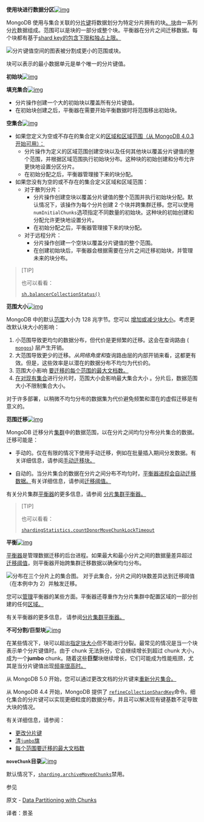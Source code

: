 **使用块进行数据分区**[![img](https://www.mongodb.com/docs/manual/assets/link.svg)](https://www.mongodb.com/docs/manual/core/sharding-data-partitioning/#data-partitioning-with-chunks)

MongoDB 使用与集合关联的分[片键](https://www.mongodb.com/docs/manual/reference/glossary/#std-term-shard-key)将数据划分为特定分片拥有的块[。](https://www.mongodb.com/docs/manual/reference/glossary/#std-term-chunk)[块](https://www.mongodb.com/docs/manual/reference/glossary/#std-term-chunk)由一系列分[片](https://www.mongodb.com/docs/manual/reference/glossary/#std-term-range)数据组成。范围可以是块的一部分或整个块。平衡器在分片之间迁移数据。每个块都有基于[shard key的包含下限和独占上限。](https://www.mongodb.com/docs/manual/reference/glossary/#std-term-shard-key)

![分片键值空间的图表被分割成更小的范围或块。](https://www.mongodb.com/docs/manual/images/sharding-range-based.bakedsvg.svg)

块可以表示的最小数据单元是单个唯一的分片键值。

**初始块**[![img](https://www.mongodb.com/docs/manual/assets/link.svg)](https://www.mongodb.com/docs/manual/core/sharding-data-partitioning/#initial-chunks)

**填充集合**[![img](https://www.mongodb.com/docs/manual/assets/link.svg)](https://www.mongodb.com/docs/manual/core/sharding-data-partitioning/#populated-collection)

- 分片操作创建一个大的初始块以覆盖所有分片键值。
- 在初始块创建之后，平衡器在需要开始平衡数据时将范围移出初始块。

**空集合**[![img](https://www.mongodb.com/docs/manual/assets/link.svg)](https://www.mongodb.com/docs/manual/core/sharding-data-partitioning/#empty-collection)

- 如果您定义为空或不存在的集合定义的[区域和区域范围（从 MongoDB 4.0.3 开始可用）：](https://www.mongodb.com/docs/manual/core/zone-sharding/#std-label-zone-sharding)
  - 分片操作为定义的区域范围创建空块以及任何其他块以覆盖分片键值的整个范围，并根据区域范围执行初始块分布。这种块的初始创建和分布允许更快地设置分区分片。
  - 在初始分配之后，平衡器管理接下来的块分配。
- 如果您没有为空的或不存在的集合定义区域和区域范围：
  - 对于散列分片：
    - 分片操作创建空块以覆盖分片键值的整个范围并执行初始块分配。默认情况下，该操作为每个分片创建 2 个块并跨集群迁移。您可以使用`numInitialChunks`选项指定不同数量的初始块。这种块的初始创建和分配允许更快地设置分片。
    - 在初始分配之后，平衡器管理接下来的块分配。
  - 对于远程分片：
    - 分片操作创建一个空块以覆盖分片键值的整个范围。
    - 在创建初始块后，平衡器会根据需要在分片之间迁移初始块，并管理未来的块分布。

>[TIP]
>
>也可以看看：
>
>[`sh.balancerCollectionStatus()`](https://www.mongodb.com/docs/manual/reference/method/sh.balancerCollectionStatus/#mongodb-method-sh.balancerCollectionStatus)

**范围大小**[![img](https://www.mongodb.com/docs/manual/assets/link.svg)](https://www.mongodb.com/docs/manual/core/sharding-data-partitioning/#range-size)

MongoDB 中的默认[范围](https://www.mongodb.com/docs/manual/reference/glossary/#std-term-range)大小为 128 兆字节。您可以 [增加或减少块大小](https://www.mongodb.com/docs/manual/tutorial/modify-chunk-size-in-sharded-cluster/#std-label-tutorial-modifying-range-size)。考虑更改默认块大小的影响：

1. 小范围导致更均匀的数据分布，但代价是更频繁的迁移。这会在查询路由 ( [`mongos`](https://www.mongodb.com/docs/manual/reference/program/mongos/#mongodb-binary-bin.mongos)) 层产生开销。
2. 大范围导致更少的迁移。*从网络角度和*查询路由层的内部开销来看，这都更有效。但是，这些效率是以潜在的数据分布不均匀为代价的。
3. 范围大小影响 [要迁移的每个范围的最大文档数。](https://www.mongodb.com/docs/manual/reference/limits/#mongodb-limit-Maximum-Number-of-Documents-Per-Range-to-Migrate)
4. [在对现有集合](https://www.mongodb.com/docs/manual/reference/limits/#mongodb-limit-Sharding-Existing-Collection-Data-Size)进行分片时，范围大小会影响最大集合大小 。分片后，数据范围大小不限制集合大小。

对于许多部署，以稍微不均匀分布的数据集为代价避免频繁和潜在的虚假迁移是有意义的。

**范围迁移**[![img](https://www.mongodb.com/docs/manual/assets/link.svg)](https://www.mongodb.com/docs/manual/core/sharding-data-partitioning/#range-migration)

MongoDB 迁移分片[集群](https://www.mongodb.com/docs/manual/reference/glossary/#std-term-sharded-cluster)中的数据范围，以在分片之间均匀分布分片集合的数据。迁移可能是：

- 手动的。仅在有限的情况下使用手动迁移，例如在批量插入期间分发数据。有关详细信息，请参阅[手动迁移块。](https://www.mongodb.com/docs/manual/tutorial/migrate-chunks-in-sharded-cluster/#std-label-migrate-chunks-sharded-cluster)

- 自动的。当分片集合的数据在分片之间分布不均匀时，[平衡器进程会自动迁移数据。](https://www.mongodb.com/docs/manual/core/sharding-balancer-administration/#std-label-sharding-balancing)有关详细信息，请参阅[迁移阈值。](https://www.mongodb.com/docs/manual/core/sharding-balancer-administration/#std-label-sharding-migration-thresholds)

有关分片集群[平衡器](https://www.mongodb.com/docs/manual/reference/glossary/#std-term-balancer)的更多信息，请参阅 [分片集群平衡器。](https://www.mongodb.com/docs/manual/core/sharding-balancer-administration/#std-label-sharding-balancing)

>[TIP]
>
>也可以看看：
>
>[`shardingStatistics.countDonorMoveChunkLockTimeout`](https://www.mongodb.com/docs/manual/reference/command/serverStatus/#mongodb-serverstatus-serverstatus.shardingStatistics.countDonorMoveChunkLockTimeout)

**平衡**[![img](https://www.mongodb.com/docs/manual/assets/link.svg)](https://www.mongodb.com/docs/manual/core/sharding-data-partitioning/#balancing)

[平衡器](https://www.mongodb.com/docs/manual/core/sharding-balancer-administration/#std-label-sharding-balancing-internals)是管理数据迁移的后台进程。如果最大和最小分片之间的数据量差异超过 [迁移阈值](https://www.mongodb.com/docs/manual/core/sharding-balancer-administration/#std-label-sharding-migration-thresholds)，则平衡器开始跨集群迁移数据以确保均匀分布。

![分布在三个分片上的集合图。 对于此集合，分片之间的块数差异达到*迁移阈值*（在本例中为 2）并触发迁移。](https://www.mongodb.com/docs/manual/images/sharding-migrating.bakedsvg.svg)

您可以[管理](https://www.mongodb.com/docs/manual/tutorial/manage-sharded-cluster-balancer/#std-label-sharded-cluster-balancer)平衡器的某些方面。平衡器还尊重作为分片集群中配置区域的一部分创建的任何[区域。](https://www.mongodb.com/docs/manual/reference/glossary/#std-term-zone)

有关平衡器的更多信息， 请参阅[分片集群](https://www.mongodb.com/docs/manual/core/sharding-balancer-administration/#std-label-sharding-balancing)[平衡器。](https://www.mongodb.com/docs/manual/reference/glossary/#std-term-balancer)

**不可分割/巨型块**[![img](https://www.mongodb.com/docs/manual/assets/link.svg)](https://www.mongodb.com/docs/manual/core/sharding-data-partitioning/#indivisible-jumbo-chunks)

在某些情况下，块可以超出[指定块大小](https://www.mongodb.com/docs/manual/core/sharding-data-partitioning/#std-label-sharding-chunk-size)但不能进行分裂。最常见的情况是当一个块表示单个分片键值时。由于 chunk 无法拆分，它会继续增长到超过 chunk 大小，成为一个**jumbo** chunk。随着这些**巨型**块继续增长，它们可能成为性能瓶颈，尤其是当分片键值出现[频率很高时。](https://www.mongodb.com/docs/manual/core/sharding-choose-a-shard-key/#std-label-shard-key-frequency)

从 MongoDB 5.0 开始，您可以通过更改文档的分片键来[重新分片集合。](https://www.mongodb.com/docs/manual/core/sharding-reshard-a-collection/#std-label-sharding-resharding)

从 MongoDB 4.4 开始，MongoDB 提供了 [`refineCollectionShardKey`](https://www.mongodb.com/docs/manual/reference/command/refineCollectionShardKey/#mongodb-dbcommand-dbcmd.refineCollectionShardKey)命令。细化集合的分片键可以实现更细粒度的数据分布，并且可以解决现有键基数不足导致大块的情况。

有关详细信息，请参阅：

- [更改分片键](https://www.mongodb.com/docs/manual/core/sharding-change-a-shard-key/#std-label-change-a-shard-key)
- [清`jumbo`旗](https://www.mongodb.com/docs/manual/tutorial/clear-jumbo-flag/)
- [每个范围要迁移的最大文档数](https://www.mongodb.com/docs/manual/core/sharding-balancer-administration/#std-label-migration-chunk-size-limit)

**`moveChunk`目录**[![img](https://www.mongodb.com/docs/manual/assets/link.svg)](https://www.mongodb.com/docs/manual/core/sharding-data-partitioning/#movechunk-directory)

默认情况下，[`sharding.archiveMovedChunks`](https://www.mongodb.com/docs/manual/reference/configuration-options/#mongodb-setting-sharding.archiveMovedChunks)禁用。

 参见

原文 - [Data Partitioning with Chunks]( https://docs.mongodb.com/manual/core/sharding-data-partitioning/ )

译者：景圣
